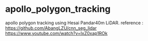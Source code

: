 # apollo_polygon_tracking
apollo polygon tracking using Hesai Pandar40m LiDAR.
reference : https://github.com/AbangLZU/cnn_seg_lidar
https://www.youtube.com/watch?v=IxZ0xap1ROk
